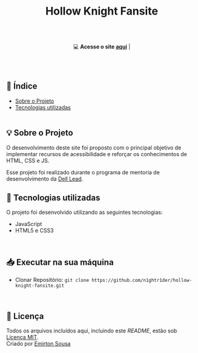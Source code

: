 <h1 align="center">Hollow Knight Fansite</h1> 
<div align="center">
<br><br>

💻 **Acesse o site [aqui](https://hollow-knight-fansite.vercel.app/)** | 
</div>
<br><br>


## 📑 Índice

- [Sobre o Projeto](#-sobre-o-projeto)
- [Tecnologias utilizadas](#-tecnologias-utilizadas)
<br><br>
## 💡 Sobre o Projeto

O desenvolvimento deste site foi proposto com o principal objetivo de implementar recursos de acessibilidade e reforçar os conhecimentos de HTML, CSS e JS.

Esse projeto foi realizado durante o programa de mentoria de desenvolvimento da [Dell Lead](https://leadfortaleza.com.br/portal).
<br>

## 🚀 Tecnologias utilizadas

O projeto foi desenvolvido utilizando as seguintes tecnologias:

- JavaScript
- HTML5 e CSS3

<br> 

## 📥 Executar na sua máquina

- Clonar Repositório: `git clone https://github.com/n1ghtr1der/hollow-knight-fansite.git`

<br>

## 📕 Licença

Todos os arquivos incluídos aqui, incluindo este _README_, estão sob [Licença MIT](./LICENSE).<br>
Criado por [Emirton Sousa](https://github.com/n1ghtr1der)